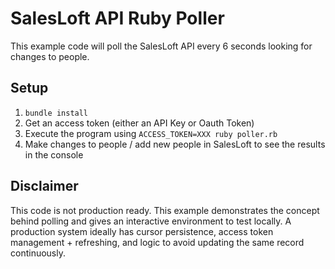 # SalesLoft API Ruby Poller

This example code will poll the SalesLoft API every 6 seconds looking for changes to people.

## Setup

1. `bundle install`
2. Get an access token (either an API Key or Oauth Token)
3. Execute the program using `ACCESS_TOKEN=XXX ruby poller.rb`
4. Make changes to people / add new people in SalesLoft to see the results in the console

## Disclaimer

This code is not production ready. This example demonstrates the concept behind polling and gives an interactive environment to
test locally. A production system ideally has cursor persistence, access token management + refreshing,
and logic to avoid updating the same record continuously.
